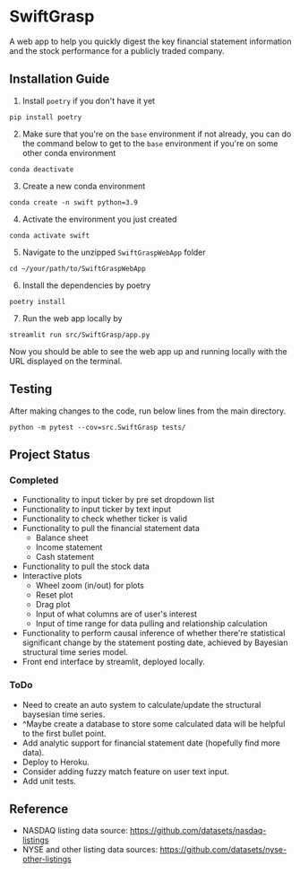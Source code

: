 # SwiftGrasp

A web app to help you quickly digest the key financial statement information and the stock performance for a publicly traded company.

## Installation Guide
1. Install `poetry` if you don't have it yet
```
pip install poetry
```
2. Make sure that you're on the `base` environment if not already, you can do the command below to get to the `base` environment if you're on some other conda environment
```
conda deactivate
```
3. Create a new conda environment
```
conda create -n swift python=3.9
```
4. Activate the environment you just created
```
conda activate swift
```
5. Navigate to the unzipped `SwiftGraspWebApp` folder
```
cd ~/your/path/to/SwiftGraspWebApp
```
6. Install the dependencies by poetry
```
poetry install
```
7. Run the web app locally by
```
streamlit run src/SwiftGrasp/app.py
```

Now you should be able to see the web app up and running locally with the URL displayed on the terminal.

## Testing
After making changes to the code, run below lines from the main directory.
```
python -m pytest --cov=src.SwiftGrasp tests/
```

## Project Status
### Completed
* Functionality to input ticker by pre set dropdown list
* Functionality to input ticker by text input
* Functionality to check whether ticker is valid
* Functionality to pull the financial statement data
  * Balance sheet
  * Income statement
  * Cash statement
* Functionality to pull the stock data
* Interactive plots
  * Wheel zoom (in/out) for plots
  * Reset plot
  * Drag plot
  * Input of what columns are of user's interest
  * Input of time range for data pulling and relationship calculation
* Functionality to perform causal inference of whether there're statistical significant change by the statement posting date, achieved by Bayesian structural time series model.
* Front end interface by streamlit, deployed locally.
### ToDo
* Need to create an auto system to calculate/update the structural baysesian time series.
* ^Maybe create a database to store some calculated data will be helpful to the first bullet point.
* Add analytic support for financial statement date (hopefully find more data).
* Deploy to Heroku.
* Consider adding fuzzy match feature on user text input.
* Add unit tests.


## Reference
* NASDAQ listing data source: https://github.com/datasets/nasdaq-listings
* NYSE and other listing data sources: https://github.com/datasets/nyse-other-listings
